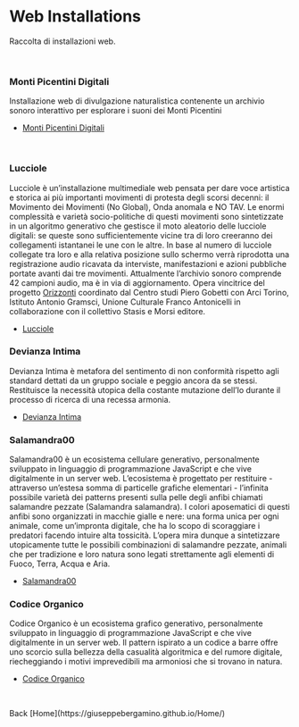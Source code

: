 # Web Installations
Raccolta di installazioni web.
<p><br></p>

### Monti Picentini Digitali
Installazione web di divulgazione naturalistica contenente un archivio sonoro interattivo per esplorare i suoni dei Monti Picentini

- [Monti Picentini Digitali](https://giuseppebergamino.github.io/MontiPicentiniDigitali/)

<br>

### Lucciole
Lucciole è un’installazione multimediale web pensata per dare voce artistica e storica ai più importanti movimenti di protesta degli scorsi decenni: il Movimento dei Movimenti (No Global), Onda anomala e NO TAV.
Le enormi complessità e varietà socio-politiche di questi movimenti sono sintetizzate in un algoritmo generativo che gestisce il moto aleatorio delle lucciole digitali: se queste sono sufficientemente vicine tra di loro creeranno dei collegamenti istantanei le une con le altre. In base al numero di lucciole collegate tra loro e alla relativa posizione sullo schermo verrà riprodotta una registrazione audio ricavata da interviste, manifestazioni e azioni pubbliche portate avanti dai tre movimenti. Attualmente l’archivio sonoro comprende 42 campioni audio, ma è in via di aggiornamento.
Opera vincitrice del progetto [Orizzonti](https://polodel900.it/progetti/orizzonti/) coordinato dal Centro studi Piero Gobetti con Arci Torino, Istituto Antonio Gramsci, Unione Culturale Franco Antonicelli in collaborazione con il collettivo Stasis e Morsi editore.

- [Lucciole](https://giuseppebergamino.github.io/Home/Web_Installations/Lucciole_Full)

### Devianza Intima
Devianza Intima è metafora del sentimento di non conformità rispetto agli standard dettati da un gruppo sociale e peggio ancora da se stessi. Restituisce la necessità utopica della costante mutazione dell’Io durante il processo di ricerca di una recessa armonia. 

- [Devianza Intima](https://giuseppebergamino.github.io/Home/Web_Installations/Devianza_Intima_Full)

### Salamandra00
Salamandra00 è un ecosistema cellulare generativo, personalmente sviluppato in linguaggio di programmazione JavaScript e che vive digitalmente in un server web. L’ecosistema è progettato per restituire - attraverso un’estesa somma di particelle grafiche elementari - l’infinita possibile varietà dei patterns presenti sulla pelle degli anfibi chiamati salamandre pezzate (Salamandra salamandra). I colori aposematici di questi anfibi sono organizzati in macchie gialle e nere: una forma unica per ogni animale, come un’impronta digitale, che ha lo scopo di scoraggiare i predatori facendo intuire alta tossicità. L’opera mira dunque a sintetizzare utopicamente tutte le possibili combinazioni di salamandre pezzate, animali che per tradizione e loro natura sono legati strettamente agli elementi di Fuoco, Terra, Acqua e Aria.

- [Salamandra00](https://giuseppebergamino.github.io/Home/Web_Installations/Salamandra00_Full)

### Codice Organico
Codice Organico è un ecosistema grafico generativo, personalmente sviluppato in linguaggio di programmazione JavaScript e che vive digitalmente in un server web. Il pattern ispirato a un codice a barre offre uno scorcio sulla bellezza della casualità algoritmica e del rumore digitale, riecheggiando i motivi imprevedibili ma armoniosi che si trovano in natura.

- [Codice Organico](https://giuseppebergamino.github.io/Home/Web_Installations/Codice_Organico_Full)





<p><br></p>
Back [Home](https://giuseppebergamino.github.io/Home/)


